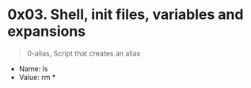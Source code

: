 # 0x03. Shell, init files, variables and expansions

> 0-alias, Script that creates an alias
+ Name: ls
+ Value: rm *
